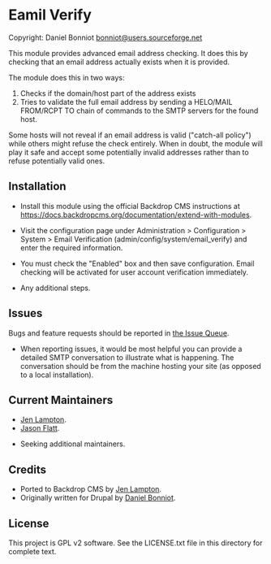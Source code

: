 Eamil Verify
======================

Copyright: Daniel Bonniot <bonniot@users.sourceforge.net>


This module provides advanced email address checking. It does this by checking
that an email address actually exists when it is provided.

The module does this in two ways:

1. Checks if the domain/host part of the address exists
1. Tries to validate the full email address by sending a HELO/MAIL FROM/RCPT TO
   chain of commands to the SMTP servers for the found host.

Some hosts will not reveal if an email address is valid ("catch-all policy")
while others might refuse the check entirely.  When in doubt, the module will
play it safe and accept some potentially invalid addresses rather than to refuse
potentially valid ones.



Installation <!-- This section is required. -->
------------

- Install this module using the official Backdrop CMS instructions at
  https://docs.backdropcms.org/documentation/extend-with-modules.

- Visit the configuration page under Administration > Configuration > System >
  Email Verification (admin/config/system/email_verify) and enter the required
  information.

- You must check the "Enabled" box and then save configuration. Email checking
  will be activated for user account verification immediately.

- Any additional steps.


Issues <!-- This section is required. -->
------

Bugs and feature requests should be reported in [the Issue Queue](https://github.com/backdrop-contrib/email_verify/issues).

* When reporting issues, it would be most helpful you can provide a detailed
  SMTP conversation to illustrate what is happening. The conversation should be
  from the machine hosting your site (as opposed to a local installation).

Current Maintainers <!-- This section is required. -->
-------------------

- [Jen Lampton](https://github.com/jenlampton).
- [Jason Flatt](https://github.com/oadaeh).
<!-- You may also wish to add: -->
- Seeking additional maintainers.

Credits <!-- This section is required. -->
-------

- Ported to Backdrop CMS by [Jen Lampton](https://github.com/jenlampton).
- Originally written for Drupal by [Daniel Bonniot](mailto:bonniot@users.sourceforge.net).

License <!-- This section is required. -->
-------

This project is GPL v2 software.
See the LICENSE.txt file in this directory for complete text.

<!-- If your project includes other libraries that are licensed in a way that is
compatible with GPL v2, you can list that here too, for example: `Foo library is
licensed under the MIT license.` -->

